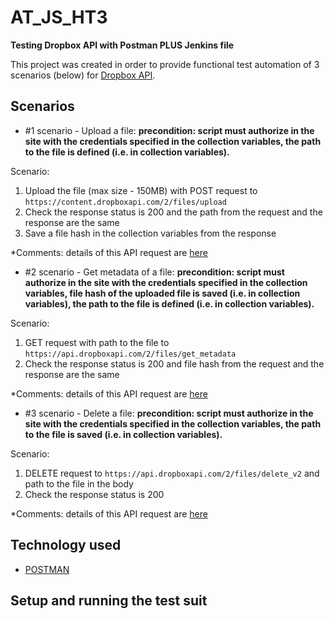 # AT_JS_HT3
**Testing Dropbox API with Postman PLUS Jenkins file**

This project was created in order to provide functional test automation of 3 scenarios (below) for [Dropbox API](https://www.dropbox.com/developers/documentation/http/documentation).


## Scenarios

* #1 scenario - Upload a file:
**precondition: script must authorize in the site with the credentials specified in the collection variables, the path to the file is defined (i.e. in collection variables).**

Scenario:

1. Upload the file (max size - 150MB) with POST request to `https://content.dropboxapi.com/2/files/upload`
2. Check the response status is 200 and the path from the request and the response are the same
3. Save a file hash in the collection variables from the response

*Comments: details of this API request are [here](https://www.dropbox.com/developers/documentation/http/documentation#files-upload)

* #2 scenario - Get metadata of a file:
**precondition: script must authorize in the site with the credentials specified in the collection variables, file hash of the uploaded file is saved (i.e. in collection variables), the path to the file is defined (i.e. in collection variables).**

Scenario:

1. GET request with path to the file to `https://api.dropboxapi.com/2/files/get_metadata`
2. Check the response status is 200 and file hash from the request and the response are the same

*Comments: details of this API request are [here](https://www.dropbox.com/developers/documentation/http/documentation#files-get_metadata)

* #3 scenario - Delete a file:
**precondition: script must authorize in the site with the credentials specified in the collection variables, the path to the file is saved (i.e. in collection variables).**

Scenario:

1. DELETE request to `https://api.dropboxapi.com/2/files/delete_v2` and path to the file in the body
2. Check the response status is 200

*Comments: details of this API request are [here](https://www.dropbox.com/developers/documentation/http/documentation#files-delete)


## Technology used

- [POSTMAN](https://www.postman.com/)


## Setup and running the test suit

